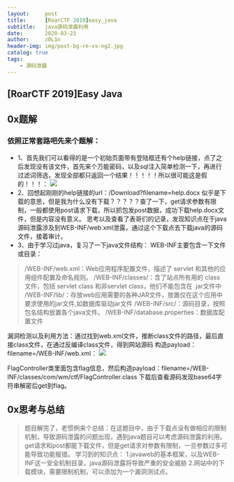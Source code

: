```yaml
---
layout:     post
title:      [RoarCTF 2019]easy_java
subtitle:   java源码泄露利用
date:       2020-03-23
author:     z0L1n
header-img: img/post-bg-re-vs-ng2.jpg
catalog: true
tags:
    - 源码泄露
---
```


## [RoarCTF 2019]Easy Java

## 0x题解

### 依照正常套路吧先来个题解：

- 1、首先我们可以看得的是一个初始页面带有登陆框还有个help链接，点了之后发现没有该文件，首先来个万能密码，以及sql注入简单检测一下，再进行过滤词筛选，发现全部都只返回一个结果！！！！！所以很可能这是假的！！！：
![](https://wx4.sinaimg.cn/mw1024/007IMTbqgy1gd3ledrir5j30hn0c70sp.jpg)
- 2、回想起刚刚的help链接的url：/Download?filename=help.docx
似乎是下载的意思，但是我为什么没有下载？？？？？查了一下，get请求参数有限制，一般都使用post请求下载，所以抓包发post数据，成功下载help.docx文件，但是内容没有意义。
思考以及查看了表哥们的记录，发现知识点在于java源码泄露涉及到WEB-INF/web.xml泄露，通过这个下载点去下载java的源码文件，接着审计。
- 3、由于学习过java，复习了一下java文件结构：
 WEB-INF主要包含一下文件或目录：
> /WEB-INF/web.xml：Web应用程序配置文件，描述了 servlet 和其他的应用组件配置及命名规则。
> /WEB-INF/classes/：含了站点所有用的 class 文件，包括 servlet class 和非servlet class，他们不能包含在 .jar文件中
> /WEB-INF/lib/：存放web应用需要的各种JAR文件，放置仅在这个应用中要求使用的jar文件,如数据库驱动jar文件
> /WEB-INF/src/：源码目录，按照包名结构放置各个java文件。
> /WEB-INF/database.properties：数据库配置文件

漏洞检测以及利用方法：通过找到web.xml文件，推断class文件的路径，最后直接class文件，在通过反编译class文件，得到网站源码 
构造payload：filename=/WEB-INF/web.xml：
![](https://wx4.sinaimg.cn/mw1024/007IMTbqgy1gd3leibn1ej30i60l3jsv.jpg)

FlagController类里面包含flag信息，然后构造payload：filename=/WEB-INF/classes/com/wm/ctf/FlagController.class
下载后查看源码发现base64字符串解密后get到flag。
## 0x思考与总结
>题目解完了，老惯例来个总结：在这题目中，由于下载点没有做相应的限制机制，导致源码泄露的问题出现，遇到java题目可以考虑源码泄露的利用。
get请求和post都能下载文件，但是get请求对参数有限制，一旦参数过多可能导致功能报错。
学习到的知识点：
1.javaweb的基本框架，以及WEB-INF这一安全机制目录，java源码泄露将导致严重的安全威胁
2.网站中的下载模块，需要限制机制，可以添加为一个漏洞测试点。
